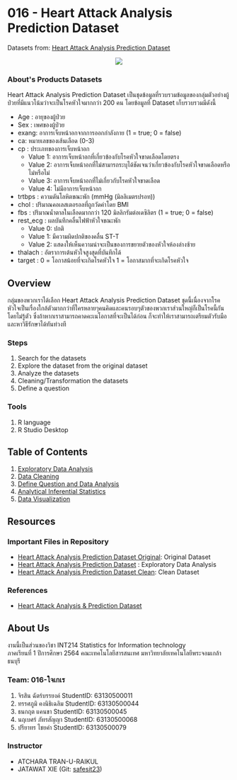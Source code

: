 # 016 - Heart Attack Analysis Prediction Dataset
Datasets from: [Heart Attack Analysis Prediction Dataset](https://www.kaggle.com/rashikrahmanpritom/heart-attack-analysis-prediction-dataset)

<p align="center">
  <img src="https://thumbs.gfycat.com/EssentialKeenEastrussiancoursinghounds-max-1mb.gif" />
</p>

### About's Products Datasets
Heart Attack Analysis Prediction Dataset เป็นชุดข้อมูลที่รวบรวมข้อมูลของกลุ่มตัวอย่างผู้ป่วยที่มีแนวโน้มว่าจะเป็นโรคหัวใจมากกว่า 200 คน โดยข้อมูลที่ Dataset เก็บรวบรวมมีดังนี้

- Age : อายุของผู้ป่วย
- Sex : เพศของผู้ป่วย
- exang: อาการเจ็บหน้าอกจากการออกกำลังกาย (1 = true; 0 = false)
- ca: หมายเลขของเส้นเลือด (0-3)
- cp : ประเภทของการเจ็บหน้าอก
  - Value 1: อาการเจ็บหน้าอกที่เกี่ยวข้องกับโรคหัวใจขาดเลือดโดยตรง
  - Value 2: อาการเจ็บหน้าอกที่ไม่สามารถระบุได้ชัดเจนว่าเกี่ยวข้องกับโรคหัวใจขาดเลือดหรือไม่หรือไม่
  - Value 3: อาการเจ็บหน้าอกที่ไม่เกี่ยวกับโรคหัวใจขาดเลือด
  - Value 4: ไม่มีอาการเจ็บหน้าอก
- trtbps : ความดันโลหิตขณะพัก (mmHg (มิลลิเมตรปรอท))
- chol : ปริมาณคอเลสเตอรอลที่ถูกวัดค่าโดย BMI
- fbs : ปริมาณน้ำตาลในเลือดมากกว่า 120 มิลลิกรัมต่อเดซิลิตร (1 = true; 0 = false)
- rest_ecg : ผลบันทึกคลื่นไฟฟ้าหัวใจขณะพัก
  - Value 0: ปกติ
  - Value 1: มีความผิดปกติของคลื่น ST-T 
  - Value 2: แสดงให้เห็นความน่าจะเป็นของการขยายตัวของหัวใจห้องล่างซ้าย
- thalach : อัตราการเต้นหัวใจสูงสุดที่บันทึกได้
- target : 0 = โอกาสน้อยที่จะเกิดโรคหัวใจ 1 = โอกาสมากที่จะเกิดโรคหัวใจ

## Overview
กลุ่มของพวกเราได้เลือก Heart Attack Analysis Prediction Dataset ชุดนี้เนื่องจากโรคหัวใจเป็นเรื่องใกล้ตัวมากกว่าที่ใครหลายๆคนคิดและคนรอบๆตัวของพวกเราส่วนใหญ่ก็เป็นโรคนี้กันโดยไม่รู้ตัว ซึ่งถ้าหากเราสามารถคาดคะเนโอกาสที่จะเป็นได้ก่อน ก็จะทำให้เราสามารถเตรียมตัวรับมือและหาวิธีรักษาได้ทันท่วงที 

### Steps
1. Search for the datasets
2. Explore the dataset from the original dataset
3. Analyze the datasets
4. Cleaning/Transformation the datasets
5. Define a question 

### Tools
1. R language
2. R Studio Desktop

## Table of Contents
1. [Exploratory Data Analysis](./team-assignment/midterm/Data%20Exploration)
2. [Data Cleaning](./team-assignment/midterm/Cleaning%20Data)
3. [Define Question and Data Analysis](./team-assignment/midterm)
4. [Analytical Inferential Statistics](./team-assignment/final/HyphothesisTesting.md)
5. [Data Visualization](./team-assignment/final/DataVisualization.md)

## Resources

### Important Files in Repository
- [Heart Attack Analysis Prediction Dataset Original](./team-assignment/midterm/Data%20Exploration/heart-attack-analysis-prediction-dataset.csv): Original Dataset
- [Heart Attack Analysis Prediction Dataset](./team-assignment/midterm/Data%20Exploration/data%20exploration.R) : Exploratory Data Analysis
- [Heart Attack Analysis Prediction Dataset Clean](./team-assignment/midterm/Cleaning%20Data/heart-attack-cleaning.R): Clean Dataset
### References
- [Heart Attack Analysis & Prediction Dataset](https://www.kaggle.com/rashikrahmanpritom/heart-attack-analysis-prediction-dataset)

## About Us
งานนี้เป็นส่วนของวิชา INT214 Statistics for Information technology <br/> ภาคเรียนที่ 1 ปีการศึกษา 2564 คณะเทคโนโลยีสารสนเทศ มหาวิทยาลัยเทคโนโลยีพระจอมเกล้าธนบุรี
### Team: 016-ใจเกเร
1.  จิรสิน  ฉัตร์บรรยงค์  StudentID: 63130500011
2.  ทรรศภูมิ  คงนิธิเฉลิม StudentID: 63130500044
3.  ธนกฤต แคนขา StudentID: 63130500045
4.  นฤเบศร์ ภัทรสัญญา StudentID: 63130500068
5.  ปรียาทร ไชยคำ StudentID: 63130500079

### Instructor
- ATCHARA TRAN-U-RAIKUL
- JATAWAT XIE (Git: [safesit23](https://github.com/safesit23))



